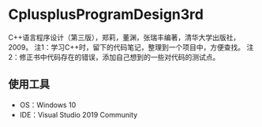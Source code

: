 # CplusplusProgramDesign3rd
C++语言程序设计（第三版），郑莉，董渊，张瑞丰编著，清华大学出版社，2009。
注1：学习C++时，留下的代码笔记，整理到一个项目中，方便查找。
注2：修正书中代码存在的错误，添加自己想到的一些对代码的测试点。

## 使用工具

- OS：Windows 10
- IDE：Visual Studio 2019 Community
